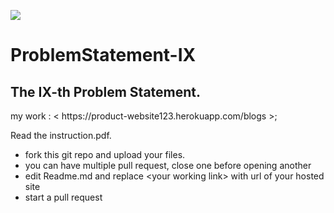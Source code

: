<span><img src="https://s3.ap-south-1.amazonaws.com/venuefy.images/venuefy-logo.png"></span>

# ProblemStatement-IX

The IX-th Problem Statement.
------
<!-- edit this line below--!>

my work : &lt https://product-website123.herokuapp.com/blogs >;
	
<!--edit the line above--!>

<p>
</p>
<p>
Read the instruction.pdf.
<ul>
<li>fork this git repo and upload your files.</li>
<li>you can have multiple pull request, close one before opening another</li>
<li>edit Readme.md and replace &lt;your working link&gt; with url of your hosted site</li>
<li>start a pull request</li>
</ul>
</p>
